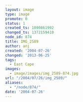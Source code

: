 ```yaml
---
layout: image
type: image
promote: 0
status: 1
created_ts: 1090861992
changed_ts: 1372159410
node_id: 874
title: IMG_2589
author: anj
created: '2004-07-26'
changed: '2013-06-25'
tags:
  - East Cape
images:
  - image/images/img_2589-874.jpg
url: "/2004/07/26/img_2589/"
aliases:
  - "/node/874/"
date: '2004-07-26'
---
```


